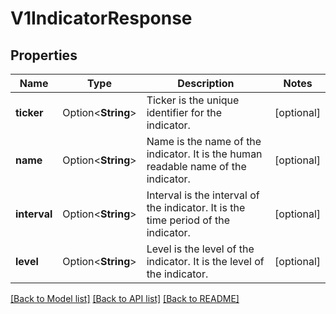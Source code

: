 # V1IndicatorResponse

## Properties

Name | Type | Description | Notes
------------ | ------------- | ------------- | -------------
**ticker** | Option<**String**> | Ticker is the unique identifier for the indicator. | [optional]
**name** | Option<**String**> | Name is the name of the indicator. It is the human readable name of the indicator. | [optional]
**interval** | Option<**String**> | Interval is the interval of the indicator. It is the time period of the indicator. | [optional]
**level** | Option<**String**> | Level is the level of the indicator. It is the level of the indicator. | [optional]

[[Back to Model list]](../README.md#documentation-for-models) [[Back to API list]](../README.md#documentation-for-api-endpoints) [[Back to README]](../README.md)


